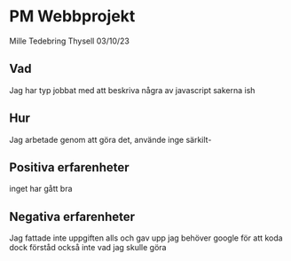# PM Webbprojekt

Mille Tedebring Thysell 03/10/23


## Vad

Jag har typ jobbat med att beskriva några av javascript sakerna ish

## Hur

Jag arbetade genom att göra det, använde inge särkilt-

## Positiva erfarenheter

inget har gått bra 

## Negativa erfarenheter

Jag fattade inte uppgiften alls och gav upp jag behöver google för att koda dock förståd också inte vad jag skulle göra

